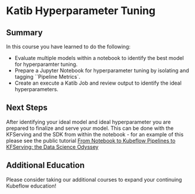 # Katib Hyperparameter Tuning

## Summary
In this course you have learned to do the following:

- Evaluate multiple models within a notebook to identify the best model for hyperparamter tuning.
- Prepare a Jupyter Notebook for hyperparameter tuning by isolating and tagging ``Pipeline Metrics`.
- Create an execute a Katib Job and review output to identify the ideal hyperparameters. 

## Next Steps
After identifying your ideal model and ideal hyperparameter you are prepared to finalize and serve your model. 
This can be done with the KFServing and the SDK from within the notebook - for an example of this please see
the public tutorial [From Notebook to Kubeflow Pipelines to KFServing: the Data Science Odyssey](https://codelabs.arrikto.com/codelabs/minikf-kale-katib-kfserving/index.html)
 
## Additional Education
Please consider taking our additional courses to expand your continuing Kubeflow education! 
